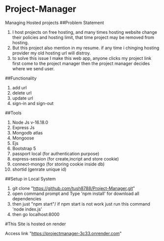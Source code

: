 # Project-Manager
Managing Hosted projects 
##Problem Statement 
1. I host projects on free hosting, and many times hosting website change their policies and hosting limit, that time project may be removed from hosting.
2. But this project also mention in my resume. if any time i chinging hosting provider my old hosting url will distroy.
3. to solve this issue I make this web app, anyone clicks my project link first come to the project manager then the project manager decides where we send user.


##Functionality 
1. add url
2. delete url
3. update url
4. sign-in and sign-out 

##Tools
1. Node Js v-16.18.0
2. Express Js
3. Mongodb atlas
4. Mongoose
5. Ejs
6. Bootstrap 5
7. passport local (for authentication purpose)
8. express-session (for create,incript and store cookie)
9. connect-mongo (for storing cookie inside db)
10. shortid (genrate unique id)

##Setup in Local System

1. git clone "https://github.com/tush8788/Project-Manager.git"
2. open command prompt and Type 'npm install' for download all dependencies
3. then just "npm start"/ if npm start is not work just run this command 'node index.js'
4. then go localhost:8000

#This Site is hosted on render

Access link "https://projectmanager-3c33.onrender.com"
